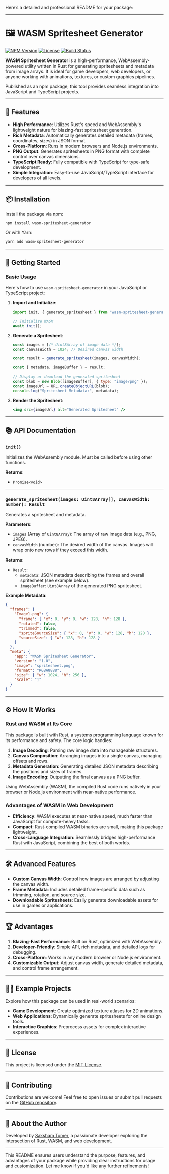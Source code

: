 Here’s a detailed and professional README for your package:

---

# 🖼️ WASM Spritesheet Generator

[![NPM Version](https://img.shields.io/npm/v/wasm-spritesheet-generator.svg)](https://www.npmjs.com/package/wasm-spritesheet-generator)
[![License](https://img.shields.io/github/license/saksham-tomer/wasm-spritesheet-generator.svg)](https://github.com/saksham-tomer/wasm-spritesheet-generator/blob/main/LICENSE)
[![Build Status](https://img.shields.io/github/actions/workflow/status/saksham-tomer/wasm-spritesheet-generator/build.yml)](https://github.com/saksham-tomer/wasm-spritesheet-generator/actions)

**WASM Spritesheet Generator** is a high-performance, WebAssembly-powered utility written in Rust for generating spritesheets and metadata from image arrays. It is ideal for game developers, web developers, or anyone working with animations, textures, or custom graphics pipelines. 

Published as an npm package, this tool provides seamless integration into JavaScript and TypeScript projects.

---

## 🌟 Features

- **High Performance**: Utilizes Rust's speed and WebAssembly's lightweight nature for blazing-fast spritesheet generation.
- **Rich Metadata**: Automatically generates detailed metadata (frames, coordinates, sizes) in JSON format.
- **Cross-Platform**: Runs in modern browsers and Node.js environments.
- **PNG Output**: Generates spritesheets in PNG format with complete control over canvas dimensions.
- **TypeScript Ready**: Fully compatible with TypeScript for type-safe development.
- **Simple Integration**: Easy-to-use JavaScript/TypeScript interface for developers of all levels.

---

## 📦 Installation

Install the package via npm:

```bash
npm install wasm-spritesheet-generator
```

Or with Yarn:

```bash
yarn add wasm-spritesheet-generator
```

---

## 🚀 Getting Started

### **Basic Usage**

Here's how to use `wasm-spritesheet-generator` in your JavaScript or TypeScript project:

1. **Import and Initialize**:
   ```javascript
   import init, { generate_spritesheet } from "wasm-spritesheet-generator";

   // Initialize WASM
   await init();
   ```

2. **Generate a Spritesheet**:
   ```javascript
   const images = [/* Uint8Array of image data */];
   const canvasWidth = 1024; // Desired canvas width

   const result = generate_spritesheet(images, canvasWidth);

   const { metadata, imageBuffer } = result;

   // Display or download the generated spritesheet
   const blob = new Blob([imageBuffer], { type: "image/png" });
   const imageUrl = URL.createObjectURL(blob);
   console.log("Spritesheet Metadata:", metadata);
   ```

3. **Render the Spritesheet**:
   ```jsx
   <img src={imageUrl} alt="Generated Spritesheet" />
   ```

---

## 📚 API Documentation

### **`init()`**
Initializes the WebAssembly module. Must be called before using other functions.

**Returns**:
- `Promise<void>`

---

### **`generate_spritesheet(images: Uint8Array[], canvasWidth: number): Result`**

Generates a spritesheet and metadata.

**Parameters**:
- `images` (Array of `Uint8Array`): The array of raw image data (e.g., PNG, JPEG).
- `canvasWidth` (number): The desired width of the canvas. Images will wrap onto new rows if they exceed this width.

**Returns**:
- `Result`:
  - `metadata`: JSON metadata describing the frames and overall spritesheet (see example below).
  - `imageBuffer`: `Uint8Array` of the generated PNG spritesheet.

**Example Metadata**:
```json
{
  "frames": {
    "Image1.png": {
      "frame": { "x": 0, "y": 0, "w": 128, "h": 128 },
      "rotated": false,
      "trimmed": false,
      "spriteSourceSize": { "x": 0, "y": 0, "w": 128, "h": 128 },
      "sourceSize": { "w": 128, "h": 128 }
    }
  },
  "meta": {
    "app": "WASM Spritesheet Generator",
    "version": "1.0",
    "image": "spritesheet.png",
    "format": "RGBA8888",
    "size": { "w": 1024, "h": 256 },
    "scale": "1"
  }
}
```

---

## ⚙️ How It Works

### **Rust and WASM at Its Core**
This package is built with Rust, a systems programming language known for its performance and safety. The core logic handles:
1. **Image Decoding**: Parsing raw image data into manageable structures.
2. **Canvas Composition**: Arranging images into a single canvas, managing offsets and rows.
3. **Metadata Generation**: Generating detailed JSON metadata describing the positions and sizes of frames.
4. **Image Encoding**: Outputting the final canvas as a PNG buffer.

Using WebAssembly (WASM), the compiled Rust code runs natively in your browser or Node.js environment with near-native performance.

### **Advantages of WASM in Web Development**
- **Efficiency**: WASM executes at near-native speed, much faster than JavaScript for compute-heavy tasks.
- **Compact**: Rust-compiled WASM binaries are small, making this package lightweight.
- **Cross-Language Integration**: Seamlessly bridges high-performance Rust with JavaScript, combining the best of both worlds.

---

## 🛠️ Advanced Features

- **Custom Canvas Width**: Control how images are arranged by adjusting the canvas width.
- **Frame Metadata**: Includes detailed frame-specific data such as trimming, rotation, and source size.
- **Downloadable Spritesheets**: Easily generate downloadable assets for use in games or applications.

---

## 🏆 Advantages

1. **Blazing-Fast Performance**: Built on Rust, optimized with WebAssembly.
2. **Developer-Friendly**: Simple API, rich metadata, and detailed logs for debugging.
3. **Cross-Platform**: Works in any modern browser or Node.js environment.
4. **Customizable Output**: Adjust canvas width, generate detailed metadata, and control frame arrangement.

---

## 👨‍💻 Example Projects

Explore how this package can be used in real-world scenarios:
- **Game Development**: Create optimized texture atlases for 2D animations.
- **Web Applications**: Dynamically generate spritesheets for online design tools.
- **Interactive Graphics**: Preprocess assets for complex interactive experiences.

---

## 📝 License

This project is licensed under the [MIT License](https://github.com/saksham-tomer/wasm-spritesheet-generator/blob/main/LICENSE).

---

## 🙌 Contributing

Contributions are welcome! Feel free to open issues or submit pull requests on the [GitHub repository](https://github.com/saksham-tomer/wasm-spritesheet-generator).

---

## 🖖 About the Author

Developed by [Saksham Tomer](https://github.com/saksham-tomer), a passionate developer exploring the intersection of Rust, WASM, and web development.

---

This README ensures users understand the purpose, features, and advantages of your package while providing clear instructions for usage and customization. Let me know if you'd like any further refinements!
